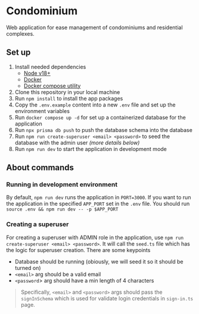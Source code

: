 # Condominium
Web application for ease management of condominiums and residential complexes.

## Set up
1. Install needed dependencies
   - [Node v18+](https://nodejs.org/es)
   - [Docker](https://docs.docker.com/)
   - [Docker compose utility](https://docs.docker.com/compose/install/)
2. Clone this repository in your local machine
3. Run `npm install` to install the app packages
4. Copy the `.env.example` content into a new `.env` file and set up the environment variables
5. Run `docker compose up -d` for set up a containerized database for the application
6. Run `npx prisma db push` to push the database schema into the database
7. Run `npm run create-superuser <email> <password>` to seed the database with the admin user *(more details below)*
8. Run `npm run dev` to start the application in development mode

## About commands
### Running in development environment
By default, `npm run dev` runs the application in `PORT=3000`. If you want to run the application in the specified `APP_PORT` set in the `.env` file. You should run `source .env && npm run dev -- -p $APP_PORT`

### Creating a superuser
For creating a superuser with ADMIN role in the application, use `npm run create-superuser <email> <password>`. It will call the `seed.ts` file which has the logic for superuser creation. There are some keypoints
- Database should be running (obiously, we will seed it so it should be turned on)
- `<email>` arg should be a valid email
- `<password`> arg should have a min length of 4 characters

> Specifically, `<email>` and `<password>` args should pass the `signInSchema` which is used for validate login credentials in `sign-in.ts` page.


